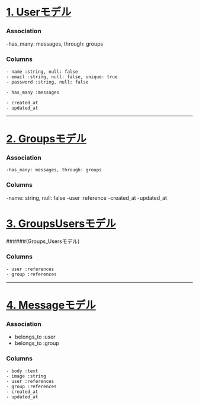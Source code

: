 # <u> 1. Userモデル </u>

### Association
<!--   - has_many :messages
  - has_and_belongs_to_many :groups -->
  -has_many: messages, through: groups


  ###  Columns
    - name :string, null: false
    - email :string, null: false, unique: true
    - password :string, null: false
<!--     - has_and_belongs_to_many :user -->
    - has_many :messages
<!--     - has_many :messages -->
    - created_at
    - updated_at

***

# <u> 2. Groupsモデル </u>

### Association
    -has_many: messages, through: groups

 ### Columns
  -name: string, null: false
  -user :reference
  -created_at
  -updated_at


# <u> 3. GroupsUsersモデル </u>
######(Groups_Usersモデル)

  ### Columns
    - user :references
    - group :references

***

# <u> 4. Messageモデル </u>

### Association
  - belongs_to :user
  - belongs_to :group


  ### Columns
    - body :text
    - image :string
    - user :references
    - group :references
    - created_at
    - updated_at

